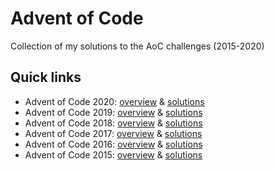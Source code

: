 # Advent of Code
Collection of my solutions to the AoC challenges (2015-2020)


## Quick links

- Advent of Code 2020: [overview](src/main/kotlin/aoc2020/README.md) & [solutions](src/main/kotlin/aoc2020)
- Advent of Code 2019: [overview](src/main/kotlin/aoc2019/README.md) & [solutions](src/main/kotlin/aoc2019)
- Advent of Code 2018: [overview](src/main/kotlin/aoc2018/README.md) & [solutions](src/main/kotlin/aoc2018)
- Advent of Code 2017: [overview](src/main/kotlin/aoc2017/README.md) & [solutions](src/main/kotlin/aoc2017)
- Advent of Code 2016: [overview](src/main/kotlin/aoc2016/README.md) & [solutions](src/main/kotlin/aoc2016)
- Advent of Code 2015: [overview](src/main/kotlin/aoc2015/README.md) & [solutions](src/main/kotlin/aoc2015)

